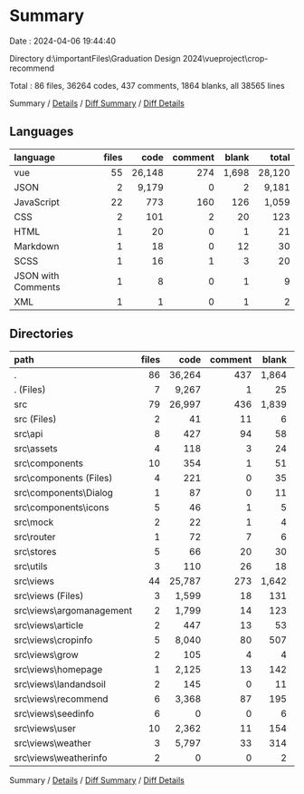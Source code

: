 # Summary

Date : 2024-04-06 19:44:40

Directory d:\\importantFiles\\Graduation Design 2024\\vueproject\\crop-recommend

Total : 86 files,  36264 codes, 437 comments, 1864 blanks, all 38565 lines

Summary / [Details](details.md) / [Diff Summary](diff.md) / [Diff Details](diff-details.md)

## Languages
| language | files | code | comment | blank | total |
| :--- | ---: | ---: | ---: | ---: | ---: |
| vue | 55 | 26,148 | 274 | 1,698 | 28,120 |
| JSON | 2 | 9,179 | 0 | 2 | 9,181 |
| JavaScript | 22 | 773 | 160 | 126 | 1,059 |
| CSS | 2 | 101 | 2 | 20 | 123 |
| HTML | 1 | 20 | 0 | 1 | 21 |
| Markdown | 1 | 18 | 0 | 12 | 30 |
| SCSS | 1 | 16 | 1 | 3 | 20 |
| JSON with Comments | 1 | 8 | 0 | 1 | 9 |
| XML | 1 | 1 | 0 | 1 | 2 |

## Directories
| path | files | code | comment | blank | total |
| :--- | ---: | ---: | ---: | ---: | ---: |
| . | 86 | 36,264 | 437 | 1,864 | 38,565 |
| . (Files) | 7 | 9,267 | 1 | 25 | 9,293 |
| src | 79 | 26,997 | 436 | 1,839 | 29,272 |
| src (Files) | 2 | 41 | 11 | 6 | 58 |
| src\\api | 8 | 427 | 94 | 58 | 579 |
| src\\assets | 4 | 118 | 3 | 24 | 145 |
| src\\components | 10 | 354 | 1 | 51 | 406 |
| src\\components (Files) | 4 | 221 | 0 | 35 | 256 |
| src\\components\\Dialog | 1 | 87 | 0 | 11 | 98 |
| src\\components\\icons | 5 | 46 | 1 | 5 | 52 |
| src\\mock | 2 | 22 | 1 | 4 | 27 |
| src\\router | 1 | 72 | 7 | 6 | 85 |
| src\\stores | 5 | 66 | 20 | 30 | 116 |
| src\\utils | 3 | 110 | 26 | 18 | 154 |
| src\\views | 44 | 25,787 | 273 | 1,642 | 27,702 |
| src\\views (Files) | 3 | 1,599 | 18 | 131 | 1,748 |
| src\\views\\argomanagement | 2 | 1,799 | 14 | 123 | 1,936 |
| src\\views\\article | 2 | 447 | 13 | 53 | 513 |
| src\\views\\cropinfo | 5 | 8,040 | 80 | 507 | 8,627 |
| src\\views\\grow | 2 | 105 | 4 | 4 | 113 |
| src\\views\\homepage | 1 | 2,125 | 13 | 142 | 2,280 |
| src\\views\\landandsoil | 2 | 145 | 0 | 11 | 156 |
| src\\views\\recommend | 6 | 3,368 | 87 | 195 | 3,650 |
| src\\views\\seedinfo | 6 | 0 | 0 | 6 | 6 |
| src\\views\\user | 10 | 2,362 | 11 | 154 | 2,527 |
| src\\views\\weather | 3 | 5,797 | 33 | 314 | 6,144 |
| src\\views\\weatherinfo | 2 | 0 | 0 | 2 | 2 |

Summary / [Details](details.md) / [Diff Summary](diff.md) / [Diff Details](diff-details.md)
